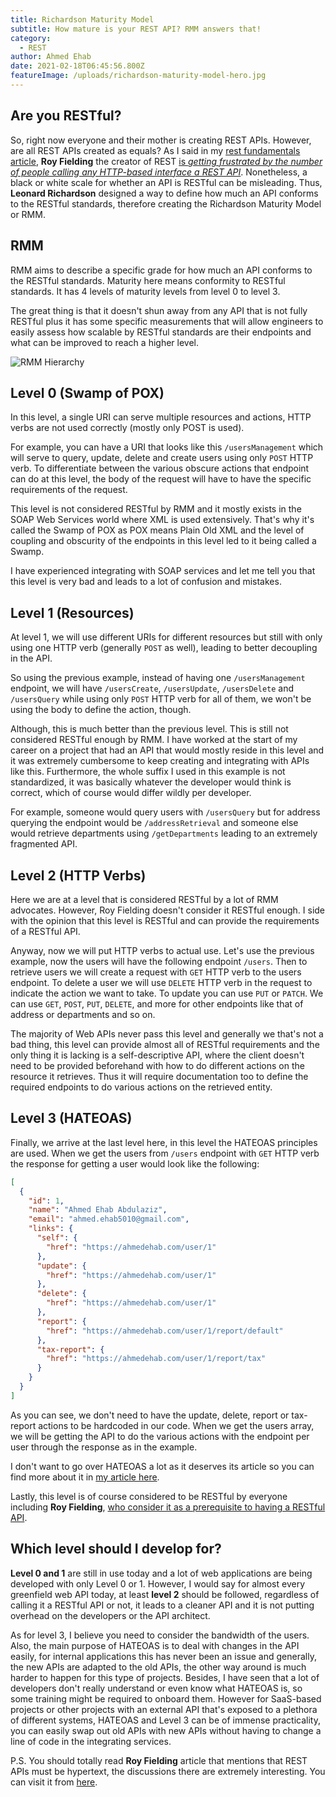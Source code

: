 ```yaml
---
title: Richardson Maturity Model
subtitle: How mature is your REST API? RMM answers that!
category:
  - REST
author: Ahmed Ehab
date: 2021-02-18T06:45:56.800Z
featureImage: /uploads/richardson-maturity-model-hero.jpg
---
```


## Are you RESTful?

So, right now everyone and their mother is creating REST APIs. However, are all REST APIs created as equals?
As I said in my [rest fundamentals article](https://ahmedabdulaziz.com/rest-fundamentals), **Roy Fielding** the creator of REST [is *getting frustrated by the number of people calling any HTTP-based interface a REST API*](https://roy.gbiv.com/untangled/2008/rest-apis-must-be-hypertext-driven).
Nonetheless, a black or white scale for whether an API is RESTful can be misleading. Thus, **Leonard Richardson** designed a way to define how much an API conforms to the RESTful standards, therefore creating the Richardson Maturity Model or RMM.

## RMM

RMM aims to describe a specific grade for how much an API conforms to the RESTful standards. Maturity here means conformity to RESTful standards.
It has 4 levels of maturity levels from level 0 to level 3.

The great thing is that it doesn't shun away from any API that is not fully RESTful plus it has some specific measurements that will allow engineers to easily assess how scalable by RESTful standards are their endpoints and what can be improved to reach a higher level.

![RMM Hierarchy](/uploads/RMM.png)

## Level 0 (Swamp of POX)

In this level, a single URI can serve multiple resources and actions, HTTP verbs are not used correctly (mostly only POST is used).

For example, you can have a URI that looks like this `/usersManagement` which will serve to query, update, delete and create users using only `POST` HTTP verb. To differentiate between the various obscure actions that endpoint can do at this level, the body of the request will have to have the specific requirements of the request.

This level is not considered RESTful by RMM and it mostly exists in the SOAP Web Services world where XML is used extensively. That's why it's called the Swamp of POX as POX means Plain Old XML and the level of coupling and obscurity of the endpoints in this level led to it being called a Swamp.

I have experienced integrating with SOAP services and let me tell you that this level is very bad and leads to a lot of confusion and mistakes.

## Level 1 (Resources)

At level 1, we will use different URIs for different resources but still with only using one HTTP verb (generally `POST` as well), leading to better decoupling in the API.

So using the previous example, instead of having one `/usersManagement` endpoint, we will have `/usersCreate`, `/usersUpdate`, `/usersDelete` and `/usersQuery` while using only `POST` HTTP verb for all of them, we won't be using the body to define the action, though.

Although, this is much better than the previous level. This is still not considered RESTful enough by RMM. I have worked at the start of my career on a project that had an API that would mostly reside in this level and it was extremely cumbersome to keep creating and integrating with APIs like this. Furthermore, the whole suffix I used in this example is not standardized, it was basically whatever the developer would think is correct, which of course would differ wildly per developer.

For example, someone would query users with `/usersQuery` but for address querying the endpoint would be `/addressRetrieval` and someone else would retrieve departments using `/getDepartments` leading to an extremely fragmented API.

## Level 2 (HTTP Verbs)

Here we are at a level that is considered RESTful by a lot of RMM advocates. However, Roy Fielding doesn't consider it RESTful enough. I side with the opinion that this level is RESTful and can provide the requirements of a RESTful API.

Anyway, now we will put HTTP verbs to actual use. Let's use the previous example, now the users will have the following endpoint `/users`. Then to retrieve users we will create a request with `GET` HTTP verb to the users endpoint. To delete a user we will use `DELETE` HTTP verb in the request to indicate the action we want to take. To update you can use `PUT` or `PATCH`. We can use `GET`, `POST`, `PUT`, `DELETE`, and more for other endpoints like that of address or departments and so on.

The majority of Web APIs never pass this level and generally we that's not a bad thing, this level can provide almost all of RESTful requirements and the only thing it is lacking is a self-descriptive API, where the client doesn't need to be provided beforehand with how to do different actions on the resource it retrieves. Thus it will require documentation too to define the required endpoints to do various actions on the retrieved entity.

## Level 3 (HATEOAS)

Finally, we arrive at the last level here, in this level the HATEOAS principles are used.
When we get the users from `/users` endpoint with `GET` HTTP verb the response for getting a user would look like the following:

```json
[
  {
    "id": 1,
    "name": "Ahmed Ehab Abdulaziz",
    "email": "ahmed.ehab5010@gmail.com",
    "links": {
      "self": {
        "href": "https://ahmedehab.com/user/1"
      },
      "update": {
        "href": "https://ahmedehab.com/user/1"
      },
      "delete": {
        "href": "https://ahmedehab.com/user/1"
      },
      "report": {
        "href": "https://ahmedehab.com/user/1/report/default"
      },
      "tax-report": {
        "href": "https://ahmedehab.com/user/1/report/tax"
      }
    }
  }
]
```

As you can see, we don't need to have the update, delete, report or tax-report actions to be hardcoded in our code.
When we get the users array, we will be getting the API to do the various actions with the endpoint per user through the response as in the example.

I don't want to go over HATEOAS a lot as it deserves its article so you can find more about it in [my article here](https://ahmedehab.com/hateoas).

Lastly, this level is of course considered to be RESTful by everyone including **Roy Fielding**, [who consider it as a prerequisite to having a RESTful API](https://roy.gbiv.com/untangled/2008/rest-apis-must-be-hypertext-driven).

## Which level should I develop for?

**Level 0 and 1** are still in use today and a lot of web applications are being developed with only Level 0 or 1. However, I would say for almost every greenfield web API today, at least **level 2** should be followed, regardless of calling it a RESTful API or not, it leads to a cleaner API and it is not putting overhead on the developers or the API architect.

As for level 3, I believe you need to consider the bandwidth of the users. Also, the main purpose of HATEOAS is to deal with changes in the API easily, for internal applications this has never been an issue and generally, the new APIs are adapted to the old APIs, the other way around is much harder to happen for this type of projects. Besides, I have seen that a lot of developers don't really understand or even know what HATEOAS is, so some training might be required to onboard them.
However for SaaS-based projects or other projects with an external API that's exposed to a plethora of different systems, HATEOAS and Level 3 can be of immense practicality, you can easily swap out old APIs with new APIs without having to change a line of code in the integrating services.

P.S. You should totally read **Roy Fielding** article that mentions that REST APIs must be hypertext, the discussions there are extremely interesting. You can visit it from [here](https://roy.gbiv.com/untangled/2008/rest-apis-must-be-hypertext-driven).
